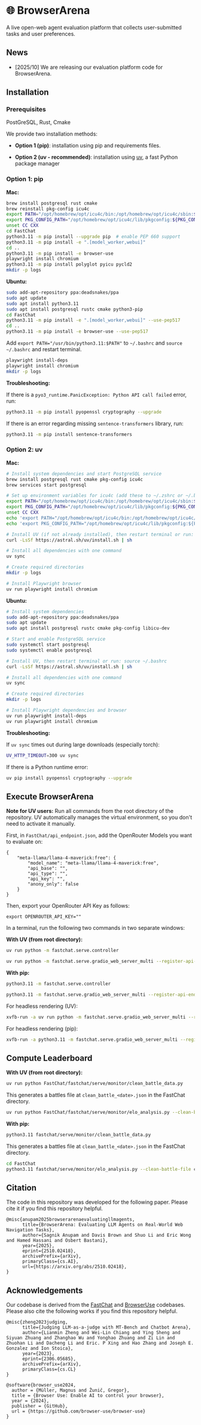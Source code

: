 # 🌐 BrowserArena

A live open-web agent evaluation platform that collects user-submitted tasks and user preferences.

## News
- [2025/10] We are releasing our evaluation platform code for BrowserArena.

## Installation

### Prerequisites

PostGreSQL, Rust, Cmake

We provide two installation methods:

- **Option 1 (pip)**: installation using pip and requirements files.

- **Option 2 (uv - recommended)**: installation using [uv](https://docs.astral.sh/uv/), a fast Python package manager
  
### Option 1: pip

**Mac:**
```bash
brew install postgresql rust cmake
brew reinstall pkg-config icu4c
export PATH="/opt/homebrew/opt/icu4c/bin:/opt/homebrew/opt/icu4c/sbin:${PATH}"
export PKG_CONFIG_PATH="/opt/homebrew/opt/icu4c/lib/pkgconfig:${PKG_CONFIG_PATH}"
unset CC CXX
cd FastChat
python3.11 -m pip install --upgrade pip  # enable PEP 660 support
python3.11 -m pip install -e ".[model_worker,webui]"
cd ..
python3.11 -m pip install -e browser-use
playwright install chromium
python3.11 -m pip install polyglot pyicu pycld2
mkdir -p logs
```

**Ubuntu:**
```bash
sudo add-apt-repository ppa:deadsnakes/ppa
sudo apt update
sudo apt install python3.11
sudo apt install postgresql rustc cmake python3-pip
cd FastChat
python3.11 -m pip install -e ".[model_worker,webui]" --use-pep517
cd ..
python3.11 -m pip install -e browser-use --use-pep517
```

Add `export PATH="/usr/bin/python3.11:$PATH"` to `~/.bashrc` and `source ~/.bashrc` and restart terminal.
```bash
playwright install-deps
playwright install chromium
mkdir -p logs
```

**Troubleshooting:**

If there is a `pyo3_runtime.PanicException: Python API call failed` error, run:
```bash
python3.11 -m pip install pyopenssl cryptography --upgrade
```

If there is an error regarding missing `sentence-transformers` library, run:
```bash
python3.11 -m pip install sentence-transformers
```

### Option 2: uv

**Mac:**
```bash
# Install system dependencies and start PostgreSQL service
brew install postgresql rust cmake pkg-config icu4c
brew services start postgresql

# Set up environment variables for icu4c (add these to ~/.zshrc or ~/.bashrc for persistence)
export PATH="/opt/homebrew/opt/icu4c/bin:/opt/homebrew/opt/icu4c/sbin:${PATH}"
export PKG_CONFIG_PATH="/opt/homebrew/opt/icu4c/lib/pkgconfig:${PKG_CONFIG_PATH}"
unset CC CXX
echo 'export PATH="/opt/homebrew/opt/icu4c/bin:/opt/homebrew/opt/icu4c/sbin:${PATH}"' >> ~/.zshrc
echo 'export PKG_CONFIG_PATH="/opt/homebrew/opt/icu4c/lib/pkgconfig:${PKG_CONFIG_PATH}"' >> ~/.zshrc

# Install UV (if not already installed), then restart terminal or run: source ~/.zshrc
curl -LsSf https://astral.sh/uv/install.sh | sh

# Install all dependencies with one command
uv sync

# Create required directories
mkdir -p logs

# Install Playwright browser
uv run playwright install chromium
```

**Ubuntu:**
```bash
# Install system dependencies
sudo add-apt-repository ppa:deadsnakes/ppa
sudo apt update
sudo apt install postgresql rustc cmake pkg-config libicu-dev

# Start and enable PostgreSQL service
sudo systemctl start postgresql
sudo systemctl enable postgresql

# Install UV, then restart terminal or run: source ~/.bashrc
curl -LsSf https://astral.sh/uv/install.sh | sh

# Install all dependencies with one command
uv sync

# Create required directories
mkdir -p logs

# Install Playwright dependencies and browser
uv run playwright install-deps
uv run playwright install chromium
```

**Troubleshooting:**

If `uv sync` times out during large downloads (especially torch):
```bash
UV_HTTP_TIMEOUT=300 uv sync
```

If there is a Python runtime error:
```bash
uv pip install pyopenssl cryptography --upgrade
```

## Execute BrowserArena

**Note for UV users:** Run all commands from the root directory of the repository. UV automatically manages the virtual environment, so you don't need to activate it manually.

First, in `FastChat/api_endpoint.json`, add the OpenRouter Models you want to evaluate on:

```
{
    "meta-llama/llama-4-maverick:free": {
        "model_name": "meta-llama/llama-4-maverick:free",
        "api_base": "",
        "api_type": "",
        "api_key": "",
        "anony_only": false
    }
}
```

Then, export your OpenRouter API Key as follows:

```
export OPENROUTER_API_KEY=""
```

In a terminal, run the following two commands in two separate windows:

**With UV (from root directory):**
```bash
uv run python -m fastchat.serve.controller
```

```bash
uv run python -m fastchat.serve.gradio_web_server_multi --register-api-endpoint-file FastChat/api_endpoint.json
```

**With pip:**
```bash
python3.11 -m fastchat.serve.controller
```

```bash
python3.11 -m fastchat.serve.gradio_web_server_multi --register-api-endpoint-file api_endpoint.json
```

For headless rendering (UV):
```bash
xvfb-run -a uv run python -m fastchat.serve.gradio_web_server_multi --register-api-endpoint-file FastChat/api_endpoint.json
```

For headless rendering (pip):
```bash
xvfb-run -a python3.11 -m fastchat.serve.gradio_web_server_multi --register-api-endpoint-file api_endpoint.json
```

## Compute Leaderboard

**With UV (from root directory):**
```bash
uv run python FastChat/fastchat/serve/monitor/clean_battle_data.py
```

This generates a battles file at `clean_battle_<date>.json` in the FastChat directory.

```bash
uv run python FastChat/fastchat/serve/monitor/elo_analysis.py --clean-battle-file FastChat/clean_battle_<date>.json
```

**With pip:**
```bash
python3.11 fastchat/serve/monitor/clean_battle_data.py
```

This generates a battles file at `clean_battle_<date>.json` in the FastChat directory.

```bash
cd FastChat
python3.11 fastchat/serve/monitor/elo_analysis.py --clean-battle-file clean_battle_<date>.json
```

## Citation

The code in this repository was developed for the following paper. Please cite it if you find this repository helpful. 

```
@misc{anupam2025browserarenaevaluatingllmagents,
      title={BrowserArena: Evaluating LLM Agents on Real-World Web Navigation Tasks}, 
      author={Sagnik Anupam and Davis Brown and Shuo Li and Eric Wong and Hamed Hassani and Osbert Bastani},
      year={2025},
      eprint={2510.02418},
      archivePrefix={arXiv},
      primaryClass={cs.AI},
      url={https://arxiv.org/abs/2510.02418}, 
}
```

## Acknowledgements

Our codebase is derived from the [FastChat](https://github.com/lm-sys/FastChat) and [BrowserUse](https://github.com/browser-use/browser-use) codebases. Please also cite the following works if you find this repository helpful.

```
@misc{zheng2023judging,
      title={Judging LLM-as-a-judge with MT-Bench and Chatbot Arena},
      author={Lianmin Zheng and Wei-Lin Chiang and Ying Sheng and Siyuan Zhuang and Zhanghao Wu and Yonghao Zhuang and Zi Lin and Zhuohan Li and Dacheng Li and Eric. P Xing and Hao Zhang and Joseph E. Gonzalez and Ion Stoica},
      year={2023},
      eprint={2306.05685},
      archivePrefix={arXiv},
      primaryClass={cs.CL}
}
```

```
@software{browser_use2024,
  author = {Müller, Magnus and Žunič, Gregor},
  title = {Browser Use: Enable AI to control your browser},
  year = {2024},
  publisher = {GitHub},
  url = {https://github.com/browser-use/browser-use}
}
```
